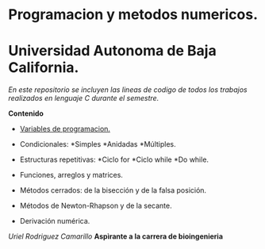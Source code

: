 # Programacion y metodos numericos. 
# Universidad Autonoma de Baja California. 

_En este repositorio se incluyen las lineas de codigo de todos los trabajos realizados en lenguaje C durante el semestre._

**Contenido**

* [Variables de programacion.](https://github.com/Popoki25/P_PyMN-2020/tree/main/practica%201.%20Variables%20de%20programaci%C3%B3n%20en%20c)
* Condicionales: 
*Simples *Anidadas *Múltiples.

* Estructuras repetitivas:
*Ciclo for	*Ciclo while *Do while. 

* Funciones, arreglos y matrices. 

* Métodos cerrados: de la bisección y de la falsa posición.

* Métodos de Newton-Rhapson y de la secante. 

* Derivación numérica.


_Uriel Rodriguez Camarillo_
**Aspìrante a la carrera de bioingenieria**

